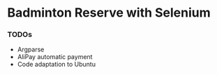 # Badminton Reserve with Selenium


### TODOs

- Argparse
- AliPay automatic payment
- Code adaptation to Ubuntu
